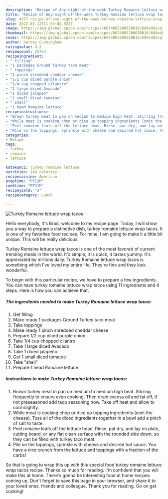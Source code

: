 ```yaml
---
description: "Recipe of Any-night-of-the-week Turkey Romaine lettuce wrap tacos"
title: "Recipe of Any-night-of-the-week Turkey Romaine lettuce wrap tacos"
slug: 4377-recipe-of-any-night-of-the-week-turkey-romaine-lettuce-wrap-tacos
date: 2022-01-12T11:59:00.922Z
image: https://img-global.cpcdn.com/recipes/6074985208610816/680x482cq70/turkey-romaine-lettuce-wrap-tacos-recipe-main-photo.jpg
thumbnail: https://img-global.cpcdn.com/recipes/6074985208610816/680x482cq70/turkey-romaine-lettuce-wrap-tacos-recipe-main-photo.jpg
cover: https://img-global.cpcdn.com/recipes/6074985208610816/680x482cq70/turkey-romaine-lettuce-wrap-tacos-recipe-main-photo.jpg
author: Harvey Cunningham
ratingvalue: 4.2
reviewcount: 25753
recipeingredient:
- " filling"
- "1 packages Ground Turkey taco meat"
- " toppings"
- "1 pinch shredded cheddar cheese"
- "1/2 cup diced purple onion"
- "1/4 cup chopped cilantro"
- "1 large diced Avacado"
- "1 diced jalapeo"
- "1 small diced tomatoe"
- " shell"
- "1 head Romaine lettuce"
recipeinstructions:
- "Brown turkey meat in pan on medium to medium high heat. Stirring frequently to ensure even cooking.  Then drain excess oil and fat off, if not preseasoned add taco seasoning now. Take off heat and allow to cool slighlty."
- "While meat is cooking chop or dice up topping ingredients (omit the cheese). Toss all of the diced ingredients together in a bowl add a pinch of salt to taste."
- "Peel romaine leafs off the lettuce head. Rinse, pat dry, and lay on plate, cutting board, or any flat clean surface  with the rounded side down, so they can be filled with turkey taco meat."
- "Pile on the toppings, sprinkle with cheese and desired hot sauce. You have a nice crunch from the lettuce and toppings with a fraction of the carbs!"
categories:
- Recipe
tags:
- turkey
- romaine
- lettuce

katakunci: turkey romaine lettuce 
nutrition: 149 calories
recipecuisine: American
preptime: "PT12M"
cooktime: "PT31M"
recipeyield: "2"
recipecategory: Lunch

---
```



![Turkey Romaine lettuce wrap tacos](https://img-global.cpcdn.com/recipes/6074985208610816/680x482cq70/turkey-romaine-lettuce-wrap-tacos-recipe-main-photo.jpg)

Hello everybody, it's Brad, welcome to my recipe page. Today, I will show you a way to prepare a distinctive dish, turkey romaine lettuce wrap tacos. It is one of my favorites food recipes. For mine, I am going to make it a little bit unique. This will be really delicious.



Turkey Romaine lettuce wrap tacos is one of the most favored of current trending meals in the world. It's simple, it is quick, it tastes yummy. It's appreciated by millions daily. Turkey Romaine lettuce wrap tacos is something which I've loved my entire life. They're fine and they look wonderful.


To begin with this particular recipe, we have to prepare a few ingredients. You can have turkey romaine lettuce wrap tacos using 11 ingredients and 4 steps. Here is how you can achieve that.

<!--inarticleads1-->

##### The ingredients needed to make Turkey Romaine lettuce wrap tacos:

1. Get  filling
1. Make ready 1 packages Ground Turkey taco meat
1. Take  toppings
1. Make ready 1 pinch shredded cheddar cheese
1. Prepare 1/2 cup diced purple onion
1. Take 1/4 cup chopped cilantro
1. Take 1 large diced Avacado
1. Take 1 diced jalapeño
1. Get 1 small diced tomatoe
1. Take  &#34;shell&#34;
1. Prepare 1 head Romaine lettuce




<!--inarticleads2-->

##### Instructions to make Turkey Romaine lettuce wrap tacos:

1. Brown turkey meat in pan on medium to medium high heat. Stirring frequently to ensure even cooking.  Then drain excess oil and fat off, if not preseasoned add taco seasoning now. Take off heat and allow to cool slighlty.
1. While meat is cooking chop or dice up topping ingredients (omit the cheese). Toss all of the diced ingredients together in a bowl add a pinch of salt to taste.
1. Peel romaine leafs off the lettuce head. Rinse, pat dry, and lay on plate, cutting board, or any flat clean surface  with the rounded side down, so they can be filled with turkey taco meat.
1. Pile on the toppings, sprinkle with cheese and desired hot sauce. You have a nice crunch from the lettuce and toppings with a fraction of the carbs!




So that is going to wrap this up with this special food turkey romaine lettuce wrap tacos recipe. Thanks so much for reading. I'm confident that you will make this at home. There's gonna be interesting food at home recipes coming up. Don't forget to save this page in your browser, and share it to your loved ones, friends and colleague. Thank you for reading. Go on get cooking!
